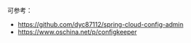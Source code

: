 
可参考：

- https://github.com/dyc87112/spring-cloud-config-admin
- https://www.oschina.net/p/configkeeper